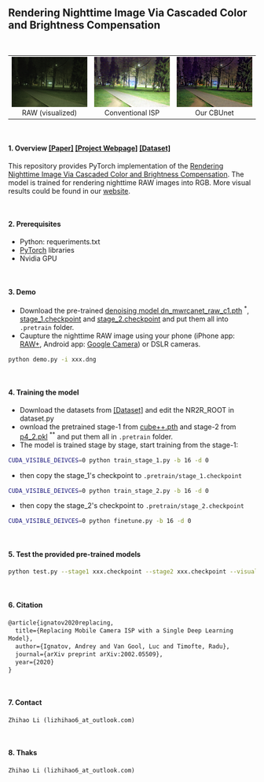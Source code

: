 ## Rendering Nighttime Image Via Cascaded Color and Brightness Compensation

<br/>
<table>
    <tr>
        <td width="33%"><center><img src="imgs/raw.jpg">RAW (visualized)</center></td>
        <td width="33%"><center><img src="imgs/baseline.jpg">Conventional ISP</center></td>
        <td width="33%"><center><img src="imgs/ours.jpg">Our CBUnet</center></td>
    </tr>
</table>

<br/>

#### 1. Overview [[Paper]](https://arxiv.org/pdf/2204.08970.pdf) [[Project Webpage]](https://njuvision.github.io/CBUnet/) [[Dataset]](https://drive.google.com/file/d/10aiSgLPS18PYq_FnhPmFiNh0ikTNK0ul/view?usp=sharing)


This repository provides PyTorch implementation of the [Rendering Nighttime Image Via Cascaded Color and Brightness Compensation](https://arxiv.org/pdf/2204.08970.pdf). The model is trained for rendering nighttime RAW images into RGB. More visual results could be found in our [website](https://njuvision.github.io/CBUnet).

<br/>

#### 2. Prerequisites

- Python: requeriments.txt
- [PyTorch](https://pytorch.org/) libraries
- Nvidia GPU

<br/>

#### 3. Demo
- Download the pre-trained [denoising model dn_mwrcanet_raw_c1.pth](https://github.com/happycaoyue/NTIRE20_raw_image_denoising_winner_MWRCANet) <sup>*</sup>, [stage_1.checkpoint](https://drive.google.com/file/d/1kt1-ciljH9NKWExfMU7OijuhLRC6qUwv/view?usp=sharing) and [stage_2.checkpoint](https://drive.google.com/file/d/1kt1-ciljH9NKWExfMU7OijuhLRC6qUwv/view?usp=sharing) and put them all into `.pretrain` folder.
- Caupture the nighttime RAW image using your phone (iPhone app: [RAW+](https://apps.apple.com/us/app/raw/id1152205153), Android app: [Google Camera](https://play.google.com/store/apps/details?id=com.google.android.GoogleCamera&hl=zh&gl=US)) or DSLR cameras.

```bash
python demo.py -i xxx.dng
```

<br/>


#### 4. Training the model

- Download the datasets from [[Dataset]](https://drive.google.com/file/d/10aiSgLPS18PYq_FnhPmFiNh0ikTNK0ul/view?usp=sharing) and edit the NR2R_ROOT in dataset.py
- ownload the pretrained stage-1 from [cube++.pth](https://drive.google.com/file/d/1K8CgwXp0Pk7yPNUWXOF6zbK9iHgpiVDS/view?usp=sharing) and stage-2 from [p4_2.pkl](https://drive.google.com/file/d/1iR8dk1NStkiwl3gl3cjoGHKdu0D5Ck3a/view?usp=sharing) <sup>**</sup> and put them all in `.pretrain` folder.
- The model is trained stage by stage, start training from the stage-1:
```bash
CUDA_VISIBLE_DEIVCES=0 python train_stage_1.py -b 16 -d 0
```
- then copy the stage_1's checkpoint to `.pretrain/stage_1.checkpoint`
```bash
CUDA_VISIBLE_DEIVCES=0 python train_stage_2.py -b 16 -d 0
```
- then copy the stage_2's checkpoint to `.pretrain/stage_2.checkpoint`
```bash
CUDA_VISIBLE_DEIVCES=0 python finetune.py -b 16 -d 0
```

<br/>


#### 5. Test the provided pre-trained models

```bash
python test.py --stage1 xxx.checkpoint --stage2 xxx.checkpoint --visual visualization
```

<br/>

#### 6. Citation

```
@article{ignatov2020replacing,
  title={Replacing Mobile Camera ISP with a Single Deep Learning Model},
  author={Ignatov, Andrey and Van Gool, Luc and Timofte, Radu},
  journal={arXiv preprint arXiv:2002.05509},
  year={2020}
}
```

<br/>

#### 7. Contact

```
Zhihao Li (lizhihao6_at_outlook.com)
```

<br/>

#### 8. Thaks

```
Zhihao Li (lizhihao6_at_outlook.com)
```